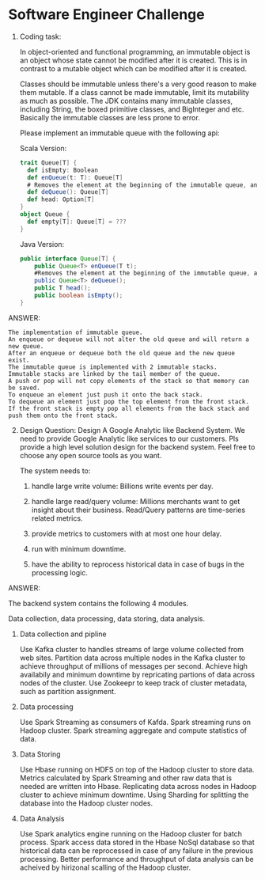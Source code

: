 # Software Engineer Challenge
1. Coding task:

    In object-oriented and functional programming, an immutable object is an object whose state cannot be modified after it is created. This is in contrast to a mutable object which can be modified after it is created. 

    Classes should be immutable unless there's a very good reason to make them mutable. If a class cannot be made immutable, limit its mutability as much as possible. The JDK contains many immutable classes, including String, the boxed primitive classes, and BigInteger and etc. Basically the immutable classes are less prone to error. 

    Please implement an immutable queue with the following api:
	
    Scala Version:
    ```scala
	trait Queue[T] {
	  def isEmpty: Boolean
	  def enQueue(t: T): Queue[T]
	  # Removes the element at the beginning of the immutable queue, and returns the new queue.
	  def deQueue(): Queue[T]
	  def head: Option[T]
	}
	object Queue {
	  def empty[T]: Queue[T] = ???
	}
    ```

    Java Version:
    ```java
	public interface Queue[T] {
	    public Queue<T> enQueue(T t);
	    #Removes the element at the beginning of the immutable queue, and returns the new queue.
	    public Queue<T> deQueue();
	    public T head();
	    public boolean isEmpty();
	}
    ```
    
ANSWER:

    The implementation of immutable queue.
    An enqueue or dequeue will not alter the old queue and will return a new queue.
    After an enqueue or dequeue both the old queue and the new queue exist.
    The immutable queue is implemented with 2 immutable stacks.
    Immutable stacks are linked by the tail member of the queue.
    A push or pop will not copy elements of the stack so that memory can be saved.
    To enqueue an element just push it onto the back stack.
    To dequeue an element just pop the top element from the front stack.
    If the front stack is empty pop all elements from the back stack and push them onto the front stack.

2. Design Question: Design A Google Analytic like Backend System.
    We need to provide Google Analytic like services to our customers. Pls provide a high level solution design for the backend system. Feel free to choose any open source tools as you want.
	
	The system needs to:

	1) handle large write volume: Billions write events per day.
	
	2) handle large read/query volume: Millions merchants want to get insight about their business. Read/Query patterns are time-series related metrics. 
	
	3) provide metrics to customers with at most one hour delay.
	
	4) run with minimum downtime.
	
	5) have the ability to reprocess historical data in case of bugs in the processing logic.
	
ANSWER:

The backend system contains the following 4 modules.

Data collection, data processing, data storing, data analysis.

1) Data collection and pipline

    Use Kafka cluster to handles streams of large volume collected from web sites.
    Partition data across multiple nodes in the Kafka cluster to achieve throughput of millions of messages per second.
    Achieve high availabily and minimum downtime by repricating partions of data across nodes of the cluster.
    Use Zookeepr to keep track of cluster metadata, such as partition assignment.
    
2) Data processing

    Use Spark Streaming as consumers of Kafda.
    Spark streaming runs on Hadoop cluster.
    Spark streaming aggregate and compute statistics of data.
    
3) Data Storing 

    Use Hbase running on HDFS on top of the Hadoop cluster to store data.
    Metrics calculated by Spark Streaming and other raw data that is needed are written into Hbase.
    Replicating data across nodes in Hadoop cluster to achieve minimum downtime.
    Using Sharding for splitting the database into the Hadoop cluster nodes.
    
4) Data Analysis

    Use Spark analytics engine running on the Hadoop cluster for batch process.
    Spark access data stored in the Hbase NoSql database so that historical data can be reprocessed in case of any failure in the previous processing.
    Better performance and throughput of data analysis can be acheived by hirizonal scalling of the Hadoop cluster. 
    
    
    
